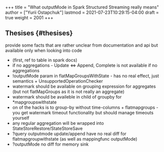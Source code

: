 +++
title = "What outputMode in Spark Structured Streaming really means"
author = ["Yurii Ostapchuk"]
lastmod = 2021-07-23T10:29:15-04:00
draft = true
weight = 2001
+++

## Thesises {#thesises}

provide some facts that are rather unclear from documentation and api but available only when looking into code

-   (first, ref to table in spark docs)
-   if no aggregations - Update <=> Append, Complete is not available if no aggregations
-   !outputMode param in flatMapGroupsWithState - has no real effect, just semantics + UnsupportedOperationChecker
-   watermark should be available on grouping expression for aggregates (but not flatMapGroups as it is not really an aggregate)
-   watermark should be availeble in child of groupby for \*mapgroupswithstate
-   on of the hacks is to group-by without time-columns + flatmapgroups - you get watermark timeout functionality but should manage timeouts yourself
-   any regular aggregation will be wrapped into StateStoreRestore/StateStoreSave
-   ?query outputmode update/append have no real diff for flatmapgroupwithstate (as well as mappingfunc outputMode)
-   ?outputMode no diff for memory sink

[//]: # "Exported with love from a post written in Org mode"
[//]: # "- https://github.com/kaushalmodi/ox-hugo"
